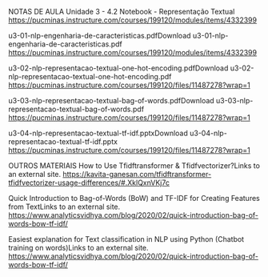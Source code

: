 NOTAS DE AULA
Unidade 3 - 4.2 Notebook - Representação Textual
https://pucminas.instructure.com/courses/199120/modules/items/4332399

u3-01-nlp-engenharia-de-caracteristicas.pdfDownload u3-01-nlp-engenharia-de-caracteristicas.pdf
https://pucminas.instructure.com/courses/199120/modules/items/4332399

u3-02-nlp-representacao-textual-one-hot-encoding.pdfDownload u3-02-nlp-representacao-textual-one-hot-encoding.pdf
https://pucminas.instructure.com/courses/199120/files/11487278?wrap=1

u3-03-nlp-representacao-textual-bag-of-words.pdfDownload u3-03-nlp-representacao-textual-bag-of-words.pdf
https://pucminas.instructure.com/courses/199120/files/11487278?wrap=1

u3-04-nlp-representacao-textual-tf-idf.pptxDownload u3-04-nlp-representacao-textual-tf-idf.pptx
https://pucminas.instructure.com/courses/199120/files/11487278?wrap=1


OUTROS MATERIAIS
How to Use Tfidftransformer & Tfidfvectorizer?Links to an external site.
https://kavita-ganesan.com/tfidftransformer-tfidfvectorizer-usage-differences/#.XklQxnVKj7c

Quick Introduction to Bag-of-Words (BoW) and TF-IDF for Creating Features from TextLinks to an external site.
https://www.analyticsvidhya.com/blog/2020/02/quick-introduction-bag-of-words-bow-tf-idf/

Easiest explanation for Text classification in NLP using Python (Chatbot training on words)Links to an external site.
https://www.analyticsvidhya.com/blog/2020/02/quick-introduction-bag-of-words-bow-tf-idf/